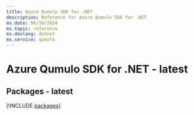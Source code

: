 ```yaml
---
title: Azure Qumulo SDK for .NET
description: Reference for Azure Qumulo SDK for .NET
ms.date: 06/10/2024
ms.topic: reference
ms.devlang: dotnet
ms.service: qumulo
---
```

# Azure Qumulo SDK for .NET - latest
## Packages - latest
[!INCLUDE [packages](qumulo-index.md)]
